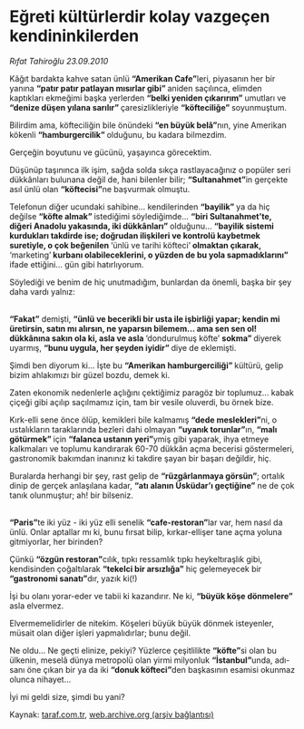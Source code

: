# Eğreti kültürlerdir kolay vazgeçen kendininkilerden

*Rıfat Tahiroğlu 23.09.2010*

<div class="yazi"><p>Kâğıt bardakta kahve satan ünlü <b>“Amerikan Cafe”</b>leri, piyasanın her bir yanına <b>“patır patır patlayan mısırlar gibi” </b>aniden saçılınca, elimden kaptıkları ekmeğimi başka yerlerden <b>“belki yeniden çıkarırım” </b>umutları ve <b>“denize düşen yılana sarılır” </b>çaresizlikleriyle <b>“köfteciliğe” </b>soyunmuştum.</p>
<p>Bilirdim ama, köfteciliğin bile önündeki <b>“en büyük belâ”</b>nın, yine Amerikan kökenli <b>“hamburgercilik” </b>olduğunu, bu kadara bilmezdim.</p>
<p>Gerçeğin boyutunu ve gücünü, yaşayınca görecektim.</p>
<p>Düşünüp taşınınca ilk işim, sağda solda sıkça rastlayacağınız o popüler seri dükkânları bulunana değil de, hani bilenler bilir; <b>“Sultanahmet”</b>in gerçekte asıl ünlü olan <b>“köftecisi”</b>ne başvurmak olmuştu.</p>
<p>Telefonun diğer ucundaki sahibine... kendilerinden <b>“bayilik” </b>ya da hiç değilse <b>“köfte almak” </b>istediğimi söylediğimde... <b>“biri Sultanahmet’te, diğeri Anadolu yakasında, iki dükkânları” </b>olduğunu... <b>“bayilik sistemi kurdukları takdirde ise; doğrudan ilişkileri ve kontrolü kaybetmek suretiyle, o çok beğenilen </b>‘ünlü ve tarihi köfteci’<b> olmaktan çıkarak, </b>‘marketing’<b> kurbanı olabileceklerini, o yüzden de bu yola sapmadıklarını”</b> ifade ettiğini... gün gibi hatırlıyorum.</p>
<p>Söylediği ve benim de hiç unutmadığım, bunlardan da önemli, başka bir şey daha vardı yalnız:</p>
<p><b><br/>“Fakat”</b> demişti, <b>“ünlü ve becerikli bir usta ile işbirliği yapar; kendin mi üretirsin, satın mı alırsın, ne yaparsın bilemem... ama sen sen ol! dükkânına sakın ola ki, asla ve asla </b>‘dondurulmuş köfte’ <b>sokma” </b>diyerek uyarmış, <b>“bunu uygula, her şeyden iyidir” </b>diye de eklemişti.</p>
<p>Şimdi ben diyorum ki... İşte bu <b>“Amerikan hamburgerciliği” </b>kültürü, gelip bizim ahlakımızı bir güzel bozdu, demek ki. </p>
<p>Zaten ekonomik nedenlerle açlığını çektiğimiz paragöz bir toplumuz... kabak çiçeği gibi açılıp saçılmamız için, tam bir vesile oluverdi, bu örnek bize.</p>
<p>Kırk-elli sene önce ölüp, kemikleri bile kalmamış <b>“dede meslekleri”</b>ni, o ustalıkların taraklarında bezleri dahi olmayan <b>“uyanık torunlar”</b>ın, <b>“malı götürmek” </b>için <b>“falanca ustanın yeri”</b>ymiş gibi yaparak, ihya etmeye kalkmaları ve toplumu kandırarak 60-70 dükkân açma becerisi göstermeleri, gastronomik bakımdan inanınız ki takdire şayan bir başarı değildir, hiç.</p>
<p>Buralarda herhangi bir şey, rast gelip de <b>“rüzgârlanmaya görsün”</b>; ortalık dinip de gerçek anlaşılana kadar, <b>“atı alanın Üsküdar’ı geçtiğine”</b> ne de çok tanık olunmuştur; ah! bir bilseniz.</p>
<p><b><br/>“Paris”</b>te iki yüz - iki yüz elli senelik <b>“cafe-restoran”</b>lar var, hem nasıl da ünlü. Onlar aptallar mı ki, bunu fırsat bilip, kırkar-ellişer tane açma yoluna gitmiyorlar, her birinden?</p>
<p>Çünkü <b>“özgün restoran”</b>cılık, tıpkı ressamlık tıpkı heykeltıraşlık gibi, kendisinden çoğaltılarak <b>“tekelci bir arsızlığa”</b> hiç gelemeyecek bir <b>“gastronomi sanatı”</b>dır, yazık ki(!)</p>
<p>İşi bu olanı yorar-eder ve tabii ki kazandırır. Ne ki, <b>“büyük köşe dönmelere”</b> asla elvermez. </p>
<p>Elvermemelidirler de nitekim. Köşeleri büyük büyük dönmek isteyenler, müsait olan diğer işleri yapmalıdırlar; bunu değil.</p>
<p>Ne oldu... Ne geçti elinize, pekiyi? Yüzlerce çeşitlilikte <b>“köfte”</b>si olan bu ülkenin, meselâ dünya metropolü olan yirmi milyonluk <b>“İstanbul”</b>unda, adı-sanı öne çıkan bir ya da iki <b>“donuk köfteci”</b>den başkasının esamisi okunmaz olunca nihayet...</p>
<p>İyi mi geldi size, şimdi bu yani?</p></div>

Kaynak: [taraf.com.tr](http://www.taraf.com.tr:80/rifat-tahiroglu/makale-egreti-kulturlerdir-kolay-vazgecen.htm), [web.archive.org (arşiv bağlantısı)](http://web.archive.org/web/20100926115319/http://www.taraf.com.tr:80/rifat-tahiroglu/makale-egreti-kulturlerdir-kolay-vazgecen.htm)
